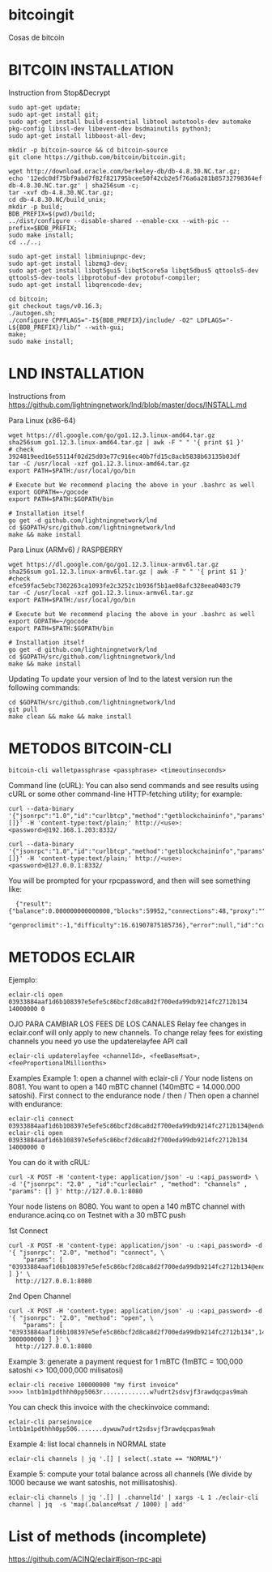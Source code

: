 # bitcoingit
Cosas de bitcoin

# BITCOIN INSTALLATION
Instruction from Stop&Decrypt 

```
sudo apt-get update;
sudo apt-get install git;
sudo apt-get install build-essential libtool autotools-dev automake pkg-config libssl-dev libevent-dev bsdmainutils python3;
sudo apt-get install libboost-all-dev;

mkdir -p bitcoin-source && cd bitcoin-source
git clone https://github.com/bitcoin/bitcoin.git;

wget http://download.oracle.com/berkeley-db/db-4.8.30.NC.tar.gz;
echo '12edc0df75bf9abd7f82f821795bcee50f42cb2e5f76a6a281b85732798364ef  db-4.8.30.NC.tar.gz' | sha256sum -c;
tar -xvf db-4.8.30.NC.tar.gz;
cd db-4.8.30.NC/build_unix;
mkdir -p build;
BDB_PREFIX=$(pwd)/build;
../dist/configure --disable-shared --enable-cxx --with-pic --prefix=$BDB_PREFIX;
sudo make install;
cd ../..;

sudo apt-get install libminiupnpc-dev;
sudo apt-get install libzmq3-dev;
sudo apt-get install libqt5gui5 libqt5core5a libqt5dbus5 qttools5-dev qttools5-dev-tools libprotobuf-dev protobuf-compiler;
sudo apt-get install libqrencode-dev;

cd bitcoin;
git checkout tags/v0.16.3;
./autogen.sh;
./configure CPPFLAGS="-I${BDB_PREFIX}/include/ -O2" LDFLAGS="-L${BDB_PREFIX}/lib/" --with-gui;
make;
sudo make install;
```
# LND INSTALLATION 
Instructions from https://github.com/lightningnetwork/lnd/blob/master/docs/INSTALL.md

Para Linux (x86-64)
```
wget https://dl.google.com/go/go1.12.3.linux-amd64.tar.gz
sha256sum go1.12.3.linux-amd64.tar.gz | awk -F " " '{ print $1 }'
# check 3924819eed16e55114f02d25d03e77c916ec40b7fd15c8acb5838b63135b03df
tar -C /usr/local -xzf go1.12.3.linux-amd64.tar.gz
export PATH=$PATH:/usr/local/go/bin

# Execute but We recommend placing the above in your .bashrc as well
export GOPATH=~/gocode
export PATH=$PATH:$GOPATH/bin

# Installation itself
go get -d github.com/lightningnetwork/lnd
cd $GOPATH/src/github.com/lightningnetwork/lnd
make && make install

```

Para Linux (ARMv6) / RASPBERRY
```
wget https://dl.google.com/go/go1.12.3.linux-armv6l.tar.gz
sha256sum go1.12.3.linux-armv6l.tar.gz | awk -F " " '{ print $1 }'
#check efce59fac5ebc7302263ca1093fe2c3252c1b936f5b1ae08afc328eea0403c79
tar -C /usr/local -xzf go1.12.3.linux-armv6l.tar.gz
export PATH=$PATH:/usr/local/go/bin

# Execute but We recommend placing the above in your .bashrc as well
export GOPATH=~/gocode
export PATH=$PATH:$GOPATH/bin

# Installation itself
go get -d github.com/lightningnetwork/lnd
cd $GOPATH/src/github.com/lightningnetwork/lnd
make && make install

```
Updating
To update your version of lnd to the latest version run the following commands:
```
cd $GOPATH/src/github.com/lightningnetwork/lnd
git pull
make clean && make && make install

```

# METODOS BITCOIN-CLI
```
bitcoin-cli walletpassphrase <passphrase> <timeoutinseconds> 
```

Command line (cURL): You can also send commands and see results using cURL or some other command-line HTTP-fetching utility; for example:
```
curl --data-binary '{"jsonrpc":"1.0","id":"curlbtcp","method":"getblockchaininfo","params":[]}' -H 'content-type:text/plain;' http://<use>:<password>@192.168.1.203:8332/

curl --data-binary '{"jsonrpc":"1.0","id":"curlbtcp","method":"getblockchaininfo","params":[]}' -H 'content-type:text/plain;' http://<use>:<password>@127.0.0.1:8332/
```
You will be prompted for your rpcpassword, and then will see something like:
```
  {"result":{"balance":0.000000000000000,"blocks":59952,"connections":48,"proxy":"","generate":false,
     "genproclimit":-1,"difficulty":16.61907875185736},"error":null,"id":"curltest"}
```
# METODOS ECLAIR
Ejemplo:
```
eclair-cli open 03933884aaf1d6b108397e5efe5c86bcf2d8ca8d2f700eda99db9214fc2712b134 14000000 0
```
OJO PARA CAMBIAR LOS FEES DE LOS CANALES
Relay fee changes in eclair.conf will only apply to new channels. To change relay fees for existing channels you need yo use the updaterelayfee API call
```
eclair-cli updaterelayfee <channelId>, <feeBaseMsat>, <feeProportionalMillionths> 	
```


Examples
Example 1: open a channel with eclair-cli / Your node listens on 8081. You want to open a 140 mBTC channel (140mBTC = 14.000.000 satoshi).
First connect to the endurance node / then / Then open a channel with endurance:
```
eclair-cli connect 03933884aaf1d6b108397e5efe5c86bcf2d8ca8d2f700eda99db9214fc2712b134@endurance.acinq.co:9735
eclair-cli open 03933884aaf1d6b108397e5efe5c86bcf2d8ca8d2f700eda99db9214fc2712b134 14000000 0
```
You can do it with cRUL: 
```
curl -X POST -H 'content-type: application/json' -u :<api_password> \
-d '{"jsonrpc": "2.0" , "id":"curleclair" , "method": "channels" , "params": [] }' http://127.0.0.1:8080
```
Your node listens on 8080. You want to open a 140 mBTC channel with endurance.acinq.co on Testnet with a 30 mBTC push

1st Connect
```
curl -X POST -H 'content-type: application/json' -u :<api_password> -d '{ "jsonrpc": "2.0", "method": "connect", \
    "params": [ "03933884aaf1d6b108397e5efe5c86bcf2d8ca8d2f700eda99db9214fc2712b134@endurance.acinq.co:9735" ] }' \
  http://127.0.0.1:8080
```

2nd Open Channel
```
curl -X POST -H 'content-type: application/json' -u :<api_password> -d '{ "jsonrpc": "2.0", "method": "open", \
    "params": [ "03933884aaf1d6b108397e5efe5c86bcf2d8ca8d2f700eda99db9214fc2712b134",14000000, 3000000000 ] }' \
  http://127.0.0.1:8080
```

Example 3: generate a payment request for 1 mBTC (1mBTC = 100,000 satoshi <> 100,000,000 milisatosi)

```
eclair-cli receive 100000000 "my first invoice"
>>>> lntb1m1pdthhh0pp5063r.............w7udrt2sdsvjf3rawdqcpas9mah
```
You can check this invoice with the checkinvoice command:
```
eclair-cli parseinvoice  lntb1m1pdthhh0pp506.......dywuw7udrt2sdsvjf3rawdqcpas9mah
```
Example 4: list local channels in NORMAL state
```
eclair-cli channels | jq '.[] | select(.state == "NORMAL")'
```
Example 5: compute your total balance across all channels (We divide by 1000 because we want satoshis, not millisatoshis).
```
eclair-cli channels | jq '.[] | .channelId' | xargs -L 1 ./eclair-cli channel | jq  -s 'map(.balanceMsat / 1000) | add'
```

# List of methods (incomplete)
https://github.com/ACINQ/eclair#json-rpc-api

